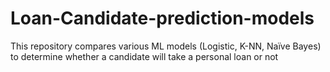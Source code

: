 # Loan-Candidate-prediction-models
This repository compares various ML models (Logistic, K-NN, Naïve Bayes) to determine whether a candidate will take a personal loan or not
